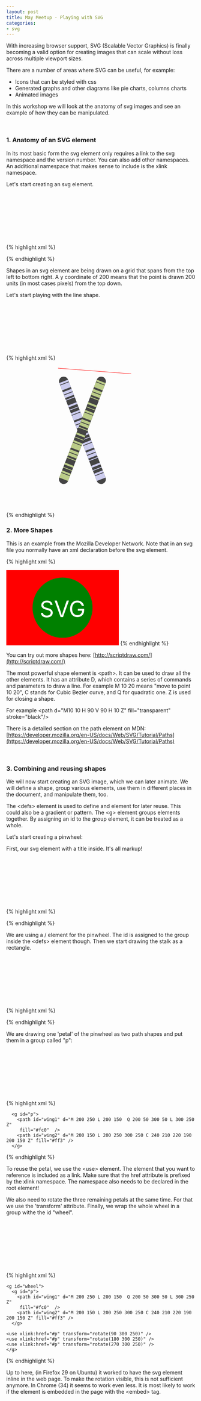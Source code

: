 ```yaml
---
layout: post
title: May Meetup - Playing with SVG
categories:
- svg
---
```


With increasing browser support, SVG (Scalable Vector Graphics) is finally becoming a valid option for creating images that can scale without loss across multiple viewport sizes.

There are a number of areas where SVG can be useful, for example: 
<ul>
<li>Icons that can be styled with css</li>
<li>Generated graphs and other diagrams like pie charts, columns charts</li>
<li>Animated images</li>
</ul>

In this workshop we will look at the anatomy of svg images and see an example of how they can be manipulated.
<p>&nbsp;</p>

### 1. Anatomy of an SVG element

In its most basic form the svg element only requires a link to the svg namespace and the version number. You can also add other namespaces. An additional namespace that makes sense to include is the xlink namespace. 

Let's start creating an svg element. 

{% highlight xml %}
<svg xmlns="http://www.w3.org/2000/svg" xmlns:xlink="http://www.w3.org/1999/xlink" >

</svg>
{% endhighlight %} 

Shapes in an svg element are being drawn on a grid that spans from the top left to bottom right. A y coordinate of 200 means that the point is drawn 200 units (in most cases pixels) from the top down.

Let's start playing with the line shape. 


{% highlight xml %}
<svg xmlns="http://www.w3.org/2000/svg" xmlns:xlink="http://www.w3.org/1999/xlink" >

<line x1="5" y1="5" stroke="red" x2="200" y2="20" />

<line x1="20" y1="40" stroke="#444" stroke-width="25" x2="120" y2="300" stroke-linecap="round" />
<line x1="20" y1="40" stroke="#cce" stroke-width="25" stroke-dasharray="5,2,14,5,7,2,8"  x2="120" y2="300"  />

<line x1="120" y1="40" stroke="#444" stroke-width="25" x2="20" y2="300" stroke-linecap="round" />
<line x1="120" y1="40" stroke="#bc8" stroke-width="25" stroke-dasharray="5,2,14,5,7,2,8"  x2="20" y2="300"  />

</svg>
{% endhighlight %} 


<svg xmlns="http://www.w3.org/2000/svg" xmlns:xlink="http://www.w3.org/1999/xlink" width="300" height="400">

<line x1="5" y1="5" stroke="red" x2="200" y2="20" />

<line x1="20" y1="40" stroke="#444" stroke-width="25" x2="120" y2="300" stroke-linecap="round" />
<line x1="20" y1="40" stroke="#cce" stroke-width="25" stroke-dasharray="5,2,14,5,7,2,8"  x2="120" y2="300"  />

<line x1="120" y1="40" stroke="#444" stroke-width="25" x2="20" y2="300" stroke-linecap="round" />
<line x1="120" y1="40" stroke="#bc8" stroke-width="25" stroke-dasharray="5,2,14,5,7,2,8"  x2="20" y2="300"  />

</svg>


### 2. More Shapes 

This is an example from the Mozilla Developer Network. Note that in an svg file you normally have an xml declaration before the svg element. 


{% highlight xml %}
<?xml version="1.0" encoding="UTF-8" standalone="no"?>
<svg xmlns="http://www.w3.org/2000/svg" version="1.1" width="300" height="200" >

<rect width="100%" height="100%" fill="red" />
<circle cx="150" cy="100" r="80" fill="green" />
<text x="150" y="125" font-size="60" text-anchor="middle" fill="white">SVG</text>

</svg>
{% endhighlight %} 


You can try out more shapes here: [http://scriptdraw.com/](http://scriptdraw.com/)

The most powerful shape element is \<path\>. It can be used to draw all the other elements. It has an attribute D, which contains a series of commands and parameters to draw a line. For example M 10 20 means "move to point 10 20", C stands for Cubic Bezier curve, and Q for quadratic one. Z is used for closing a shape.

For example \<path d="M10 10 H 90 V 90 H 10 Z" fill="transparent" stroke="black"/\> 

There is a detailed section on the path element on MDN: [https://developer.mozilla.org/en-US/docs/Web/SVG/Tutorial/Paths](https://developer.mozilla.org/en-US/docs/Web/SVG/Tutorial/Paths)

<p>&nbsp;</p>

### 3. Combining and reusing shapes

We will now start creating an SVG image, which we can later animate. We will define a shape, group various elements, use them in different places in the document, and manipulate them, too. 

The \<defs\> element is used to define and element for later reuse. This could also be a gradient or pattern. 
The \<g\> element groups elements together. By assigning an id to the group element, it can be treated as a whole. 

Let's start creating a pinwheel:

First, our svg element with a title inside. It's all markup!

{% highlight xml %}
<svg xmlns="http://www.w3.org/2000/svg" xmlns:xlink="http://www.w3.org/1999/xlink" >
<title>Pinwheel</title>
</svg>
{% endhighlight %} 

We are using a /<defs/> element for the pinwheel. The id is assigned to the group inside the \<defs\> element though. Then we start drawing the stalk as a rectangle. 

{% highlight xml %}
<svg xmlns="http://www.w3.org/2000/svg" xmlns:xlink="http://www.w3.org/1999/xlink" >
<title>Pinwheel</title>
<defs>
  <g id="pinwheel">
   <rect x="300" y="250" height="320" width="16" fill="#28b" />
  </g>
</defs>
</svg>
{% endhighlight %} 

We are drawing one 'petal' of the pinwheel as two path shapes and put them in a group called "p": 


{% highlight xml %}
<svg xmlns="http://www.w3.org/2000/svg" xmlns:xlink="http://www.w3.org/1999/xlink" >
<title>Pinwheel</title>
<defs>
  <g id="pinwheel">
   <rect x="300" y="250" height="320" width="16" fill="#28b" />

      <g id="p">
        <path id="wing1" d="M 200 250 L 200 150  Q 200 50 300 50 L 300 250 Z"
         fill="#fc0"  />
        <path id="wing2" d="M 200 150 L 200 250 300 250 C 240 210 220 190 200 150 Z" fill="#ff3" />
      </g>

  </g>
</defs>
</svg>
{% endhighlight %} 

To reuse the petal, we use the \<use\> element. The element that you want to reference is included as a link. Make sure that the href attribute is prefixed by the xlink namespace. The namespace also needs to be declared in the root element! 

We also need to rotate the three remaining petals at the same time. For that we use the \'transform\' attribute. Finally, we wrap the whole wheel in a group withe the id "wheel".


{% highlight xml %}
<svg xmlns="http://www.w3.org/2000/svg" xmlns:xlink="http://www.w3.org/1999/xlink" >
<title>Pinwheel</title>
<defs>
  <g id="pinwheel">
   <rect x="300" y="250" height="320" width="16" fill="#28b" />

    <g id="wheel">
      <g id="p">
        <path id="wing1" d="M 200 250 L 200 150  Q 200 50 300 50 L 300 250 Z"
         fill="#fc0"  />
        <path id="wing2" d="M 200 150 L 200 250 300 250 C 240 210 220 190 200 150 Z" fill="#ff3" />
      </g>

    <use xlink:href="#p" transform="rotate(90 300 250)" />
    <use xlink:href="#p" transform="rotate(180 300 250)" />
    <use xlink:href="#p" transform="rotate(270 300 250)" />
    </g>
  
  </g>
</defs>
</svg>
{% endhighlight %} 

Up to here, (in Firefox 29 on Ubuntu) it worked to have the svg element inline in the web page. To make the rotation visible, this is not sufficient anymore. In Chrome (34) it seems to work even less. It is most likely to work if the element is embedded in the page with the \<embed\> tag. 

<p>&nbsp;</p>

